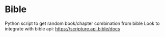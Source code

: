 # Bible
Python script to get random book/chapter combination from bible
Look to integrate with bible api: https://scripture.api.bible/docs
